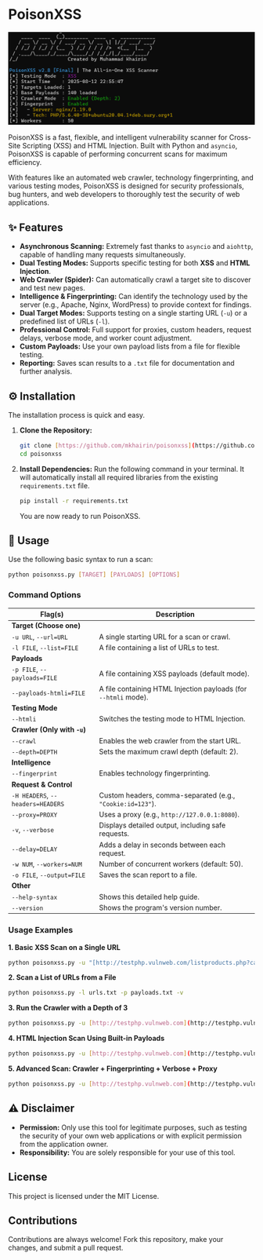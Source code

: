 # PoisonXSS

![PoisonXSS Banner](https://github.com/mkhairin/poisonxss/blob/main/img/banner2.png)

PoisonXSS is a fast, flexible, and intelligent vulnerability scanner for Cross-Site Scripting (XSS) and HTML Injection. Built with Python and `asyncio`, PoisonXSS is capable of performing concurrent scans for maximum efficiency.

With features like an automated web crawler, technology fingerprinting, and various testing modes, PoisonXSS is designed for security professionals, bug hunters, and web developers to thoroughly test the security of web applications.

## ✨ Features

- **Asynchronous Scanning:** Extremely fast thanks to `asyncio` and `aiohttp`, capable of handling many requests simultaneously.
- **Dual Testing Modes:** Supports specific testing for both **XSS** and **HTML Injection**.
- **Web Crawler (Spider):** Can automatically crawl a target site to discover and test new pages.
- **Intelligence & Fingerprinting:** Can identify the technology used by the server (e.g., Apache, Nginx, WordPress) to provide context for findings.
- **Dual Target Modes:** Supports testing on a single starting URL (`-u`) or a predefined list of URLs (`-l`).
- **Professional Control:** Full support for proxies, custom headers, request delays, verbose mode, and worker count adjustment.
- **Custom Payloads:** Use your own payload lists from a file for flexible testing.
- **Reporting:** Saves scan results to a `.txt` file for documentation and further analysis.

## ⚙️ Installation

The installation process is quick and easy.

1.  **Clone the Repository:**
    ```bash
    git clone [https://github.com/mkhairin/poisonxss](https://github.com/mkhairin/poisonxss)
    cd poisonxss
    ```

2.  **Install Dependencies:**
    Run the following command in your terminal. It will automatically install all required libraries from the existing `requirements.txt` file.
    ```bash
    pip install -r requirements.txt
    ```
    You are now ready to run PoisonXSS.

## 🚀 Usage

Use the following basic syntax to run a scan:
```bash
python poisonxss.py [TARGET] [PAYLOADS] [OPTIONS]
```

### Command Options

| Flag(s)                         | Description                                                        |
| ------------------------------- | ---------------------------------------------------------------- |
| **Target (Choose one)** |                                                                  |
| `-u URL`, `--url=URL`           | A single starting URL for a scan or crawl.                       |
| `-l FILE`, `--list=FILE`        | A file containing a list of URLs to test.                        |
| **Payloads** |                                                                  |
| `-p FILE`, `--payloads=FILE`    | A file containing XSS payloads (default mode).                   |
| `--payloads-htmli=FILE`         | A file containing HTML Injection payloads (for `--htmli` mode).  |
| **Testing Mode** |                                                                  |
| `--htmli`                       | Switches the testing mode to HTML Injection.                     |
| **Crawler (Only with `-u`)** |                                                                  |
| `--crawl`                       | Enables the web crawler from the start URL.                      |
| `--depth=DEPTH`                 | Sets the maximum crawl depth (default: 2).                       |
| **Intelligence** |                                                                  |
| `--fingerprint`                 | Enables technology fingerprinting.                               |
| **Request & Control** |                                                                  |
| `-H HEADERS`, `--headers=HEADERS` | Custom headers, comma-separated (e.g., `"Cookie:id=123"`).       |
| `--proxy=PROXY`                 | Uses a proxy (e.g., `http://127.0.0.1:8080`).                    |
| `-v`, `--verbose`               | Displays detailed output, including safe requests.               |
| `--delay=DELAY`                 | Adds a delay in seconds between each request.                    |
| `-w NUM`, `--workers=NUM`       | Number of concurrent workers (default: 50).                      |
| `-o FILE`, `--output=FILE`      | Saves the scan report to a file.                                 |
| **Other** |                                                                  |
| `--help-syntax`                 | Shows this detailed help guide.                                  |
| `--version`                     | Shows the program's version number.                              |

### Usage Examples

**1. Basic XSS Scan on a Single URL**
```bash
python poisonxss.py -u "[http://testphp.vulnweb.com/listproducts.php?cat=1](http://testphp.vulnweb.com/listproducts.php?cat=1)" -p payloads.txt
```

**2. Scan a List of URLs from a File**
```bash
python poisonxss.py -l urls.txt -p payloads.txt -v
```

**3. Run the Crawler with a Depth of 3**
```bash
python poisonxss.py -u [http://testphp.vulnweb.com](http://testphp.vulnweb.com) -p payloads.txt --crawl --depth 3
```

**4. HTML Injection Scan Using Built-in Payloads**
```bash
python poisonxss.py -u [http://testphp.vulnweb.com](http://testphp.vulnweb.com) --htmli
```

**5. Advanced Scan: Crawler + Fingerprinting + Verbose + Proxy**
```bash
python poisonxss.py -u [http://testphp.vulnweb.com](http://testphp.vulnweb.com) -p payloads.txt --crawl --fingerprint -v --proxy [http://127.0.0.1:8080](http://127.0.0.1:8080)
```

## ⚠️ Disclaimer

- **Permission:** Only use this tool for legitimate purposes, such as testing the security of your own web applications or with explicit permission from the application owner.
- **Responsibility:** You are solely responsible for your use of this tool.

## License

This project is licensed under the MIT License.

## Contributions

Contributions are always welcome! Fork this repository, make your changes, and submit a pull request.
